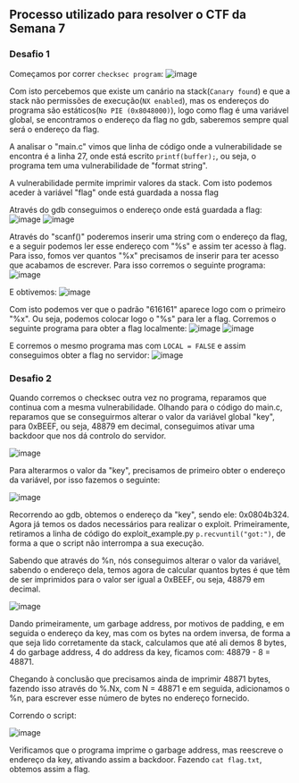 ## Processo utilizado para resolver o CTF da Semana 7

### Desafio 1

Começamos por correr `checksec program`:
![image](https://git.fe.up.pt/fsi/fsi2324/logs/l06g07/-/raw/main/images/fs_ctf_0.png)

Com isto percebemos que existe um canário na stack(`Canary found`) e que a stack não permissões de execução(`NX enabled`), mas os endereços do programa são estáticos(`No PIE (0x8048000)`), logo como flag é uma variável global, se encontramos o endereço da flag no gdb, saberemos sempre qual será o endereço da flag.

A analisar o "main.c" vimos que linha de código onde a vulnerabilidade se encontra é a linha 27, onde está escrito `printf(buffer);`, ou seja, o programa tem uma vulnerabilidade de "format string".

A vulnerabilidade permite imprimir valores da stack. Com isto podemos aceder à variável "flag" onde está guardada a nossa flag

Através do gdb conseguimos o endereço onde está guardada a flag:
![image](https://git.fe.up.pt/fsi/fsi2324/logs/l06g07/-/raw/main/images/fs_ctf_01.png)
![image](https://git.fe.up.pt/fsi/fsi2324/logs/l06g07/-/raw/main/images/fs_ctf_02.png)

Através do "scanf()" poderemos inserir uma string com o endereço da flag, e a seguir podemos ler esse endereço com "%s" e assim ter acesso à flag.
Para isso, fomos ver quantos "%x" precisamos de inserir para ter acesso que acabamos de escrever. Para isso corremos o seguinte programa:
![image](https://git.fe.up.pt/fsi/fsi2324/logs/l06g07/-/raw/main/images/fs_ctf_03.png)

E obtivemos:
![image](https://git.fe.up.pt/fsi/fsi2324/logs/l06g07/-/raw/main/images/fs_ctf_04.png)

Com isto podemos ver que o padrão "616161" aparece logo com o primeiro "%x". Ou seja, podemos colocar logo o "%s" para ler a flag.
Corremos o seguinte programa para obter a flag localmente:
![image](https://git.fe.up.pt/fsi/fsi2324/logs/l06g07/-/raw/main/images/fs_ctf_05.png)
![image](https://git.fe.up.pt/fsi/fsi2324/logs/l06g07/-/raw/main/images/fs_ctf_06.png)

E corremos o mesmo programa mas com `LOCAL = FALSE` e assim conseguimos obter a flag no servidor:
![image](https://git.fe.up.pt/fsi/fsi2324/logs/l06g07/-/raw/main/images/fs_ctf_07.png)

### Desafio 2

Quando corremos o checksec outra vez no programa, reparamos que continua com a mesma vulnerabilidade.
Olhando para o código do main.c, reparamos que se conseguirmos alterar o valor da variável global "key", para 0xBEEF, ou seja, 48879 em decimal, conseguimos ativar uma backdoor que nos dá controlo do servidor.

![image](https://git.fe.up.pt/fsi/fsi2324/logs/l06g07/-/raw/main/images/fs_ctf_08.png)

Para alterarmos o valor da "key", precisamos de primeiro obter o endereço da variável, por isso fazemos o seguinte:

![image](https://git.fe.up.pt/fsi/fsi2324/logs/l06g07/-/raw/main/images/fs_ctf_09.png)

Recorrendo ao gdb, obtemos o endereço da "key", sendo ele: 0x0804b324. Agora já temos os dados necessários para realizar o exploit. Primeiramente, retiramos a linha de código do exploit_example.py `p.recvuntil("got:")`, de forma a que o script não interrompa a sua execução.

Sabendo que através do %n, nós conseguimos alterar o valor da variável, sabendo o endereço dela, temos agora de calcular quantos bytes é que têm de ser imprimidos para o valor ser igual a 0xBEEF, ou seja, 48879 em decimal.

![image](https://git.fe.up.pt/fsi/fsi2324/logs/l06g07/-/raw/main/images/fs_ctf_10.png)

Dando primeiramente, um garbage address, por motivos de padding, e em seguida o endereço da key, mas com os bytes na ordem inversa, de forma a que seja lido corretamente da stack, calculamos que até ali demos 8 bytes, 4 do garbage address, 4 do address da key, ficamos com: 48879 - 8 = 48871. 

Chegando à conclusão que precisamos ainda de imprimir 48871 bytes, fazendo isso através do %.Nx, com N = 48871 e em seguida, adicionamos o %n, para escrever esse número de bytes no endereço fornecido. 

Correndo o script:

![image](https://git.fe.up.pt/fsi/fsi2324/logs/l06g07/-/raw/main/images/fs_ctf_11.png)

Verificamos que o programa imprime o garbage address, mas reescreve o endereço da key, ativando assim a backdoor. Fazendo `cat flag.txt`, obtemos assim a flag.

